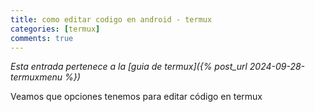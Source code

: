 ```yaml
---
title: como editar codigo en android - termux
categories: [termux]
comments: true
---
```


*Esta entrada pertenece a la [guia de termux]({% post_url 2024-09-28-termuxmenu %})*

Veamos que opciones tenemos para editar código en termux